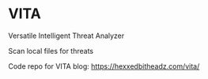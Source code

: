 # VITA
Versatile Intelligent Threat Analyzer

Scan local files for threats

Code repo for VITA blog:    https://hexxedbitheadz.com/vita/
